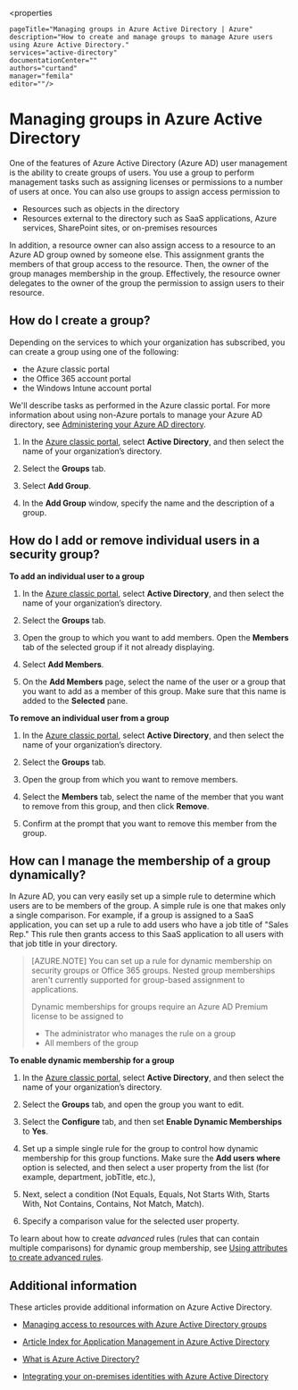 <properties

	pageTitle="Managing groups in Azure Active Directory | Azure"
	description="How to create and manage groups to manage Azure users using Azure Active Directory."
	services="active-directory"
	documentationCenter=""
	authors="curtand"
	manager="femila"
	editor=""/>

<tags
	ms.service="active-directory" 
	ms.date="08/10/2016"
	wacn.date=""/>


# Managing groups in Azure Active Directory

One of the features of Azure Active Directory (Azure AD) user management is the ability to create groups of users. You use a group to perform management tasks such as assigning licenses or permissions to a number of users at once. You can also use groups to assign access permission to

- Resources such as objects in the directory
- Resources external to the directory such as SaaS applications, Azure services, SharePoint sites, or on-premises resources

In addition, a resource owner can also assign access to a resource to an Azure AD group owned by someone else. This assignment grants the members of that group access to the resource. Then, the owner of the group manages membership in the group. Effectively, the resource owner delegates to the owner of the group the permission to assign users to their resource.

## How do I create a group?

Depending on the services to which your organization has subscribed, you can create a group using one of the following:
- the Azure classic portal
- the Office 365 account portal
- the Windows Intune account portal

We'll describe tasks as performed in the Azure classic portal. For more information about using non-Azure portals to manage your Azure AD directory, see [Administering your Azure AD directory](/documentation/articles/active-directory-administer/).

1. In the [Azure classic portal](https://manage.windowsazure.cn), select **Active Directory**, and then select the name of your organization’s directory.

2. Select the **Groups** tab.

3. Select **Add Group**.

4. In the **Add Group** window, specify the name and the description of a group.


## How do I add or remove individual users in a security group?

**To add an individual user to a group**

1. In the [Azure classic portal](https://manage.windowsazure.cn), select **Active Directory**, and then select the name of your organization’s directory.

2. Select the **Groups** tab.

3. Open the group to which you want to add members. Open the **Members** tab of the selected group if it not already displaying.

4. Select **Add Members**.

5. On the **Add Members** page, select the name of the user or a group that you want to add as a member of this group. Make sure that this name is added to the **Selected** pane.


**To remove an individual user from a group**

1. In the [Azure classic portal](https://manage.windowsazure.cn), select **Active Directory**, and then select the name of your organization’s directory.

2. Select the **Groups** tab.

3. Open the group from which you want to remove members.

4. Select the **Members** tab, select the name of the member that you want to remove from this group, and then click **Remove**.

6. Confirm at the prompt that you want to remove this member from the group.


## How can I manage the membership of a group dynamically?

In Azure AD, you can very easily set up a simple rule to determine which users are to be members of the group. A simple rule is one that makes only a single comparison. For example, if a group is assigned to a SaaS application, you can set up a rule to add users who have a job title of "Sales Rep." This rule then grants access to this SaaS application to all users with that job title in your directory.

> [AZURE.NOTE] You can set up a rule for dynamic membership on security groups or Office 365 groups. Nested group memberships aren't currently supported for group-based assignment to applications.
>
> Dynamic memberships for groups require an Azure AD Premium license to be assigned to
>
> - The administrator who manages the rule on a group
> - All members of the group

**To enable dynamic membership for a group**

1. In the [Azure classic portal](https://manage.windowsazure.cn), select **Active Directory**, and then select the name of your organization’s directory.

2. Select the **Groups** tab, and open the group you want to edit.

3. Select the **Configure** tab, and then set **Enable Dynamic Memberships** to **Yes**.

4. Set up a simple single rule for the group to control how dynamic membership for this group functions. Make sure the **Add users where** option is selected, and then select a user property from the list (for example, department, jobTitle, etc.),

5. Next, select a condition (Not Equals, Equals, Not Starts With, Starts With, Not Contains, Contains, Not Match, Match).

6. Specify a comparison value for the selected user property.

To learn about how to create *advanced* rules (rules that can contain multiple comparisons) for dynamic group membership, see [Using attributes to create advanced rules](/documentation/articles/active-directory-accessmanagement-groups-with-advanced-rules/).

## Additional information

These articles provide additional information on Azure Active Directory.

* [Managing access to resources with Azure Active Directory groups](/documentation/articles/active-directory-manage-groups/)

* [Article Index for Application Management in Azure Active Directory](/documentation/articles/active-directory-apps-index/)

* [What is Azure Active Directory?](/documentation/articles/active-directory-whatis/)

* [Integrating your on-premises identities with Azure Active Directory](/documentation/articles/active-directory-aadconnect/)